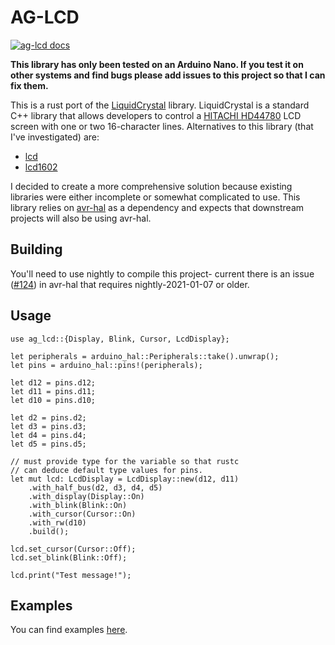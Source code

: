 # AG-LCD

[![ag-lcd docs](https://img.shields.io/badge/docs-ag--lcd-blue)](https://mjhouse.github.io/ag-lcd/ag_lcd/index.html)

**This library has only been tested on an Arduino Nano. If you test it on other systems and find bugs
please add issues to this project so that I can fix them.**

This is a rust port of the [LiquidCrystal](https://github.com/arduino-libraries/LiquidCrystal) library. LiquidCrystal 
is a standard C++ library that allows developers to control a [HITACHI HD44780](https://pdf1.alldatasheet.com/datasheet-pdf/view/63673/HITACHI/HD44780/+435JWUEGSzDpKdlpzC.hv+/datasheet.pdf) 
LCD screen with one or two 16-character lines. Alternatives to this library (that I've investigated) are:

* [lcd](https://crates.io/crates/lcd)
* [lcd1602](https://crates.io/crates/lcd1602-rs)

I decided to create a more comprehensive solution because existing libraries were either incomplete or somewhat
complicated to use. This library relies on [avr-hal](https://github.com/Rahix/avr-hal) as a dependency and expects 
that downstream projects will also be using avr-hal.

## Building

You'll need to use nightly to compile this project- current there is an issue ([#124](https://github.com/Rahix/avr-hal/issues/124)) in avr-hal that requires nightly-2021-01-07 or older.

## Usage

```
use ag_lcd::{Display, Blink, Cursor, LcdDisplay};

let peripherals = arduino_hal::Peripherals::take().unwrap();
let pins = arduino_hal::pins!(peripherals);

let d12 = pins.d12;
let d11 = pins.d11;
let d10 = pins.d10;

let d2 = pins.d2;
let d3 = pins.d3;
let d4 = pins.d4;
let d5 = pins.d5;

// must provide type for the variable so that rustc
// can deduce default type values for pins.
let mut lcd: LcdDisplay = LcdDisplay::new(d12, d11)
    .with_half_bus(d2, d3, d4, d5)
    .with_display(Display::On)
    .with_blink(Blink::On)
    .with_cursor(Cursor::On)
    .with_rw(d10)
    .build();

lcd.set_cursor(Cursor::Off);
lcd.set_blink(Blink::Off);

lcd.print("Test message!");
```

## Examples

You can find examples [here](examples/).